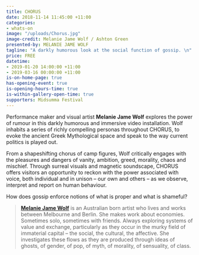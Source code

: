 ```yaml
---
title: CHORUS
date: 2018-11-14 11:45:00 +11:00
categories:
- whats-on
image: "/uploads/Chorus.jpg"
image-credit: Melanie Jame Wolf / Ashton Green
presented-by: MELANIE JAME WOLF
tagline: "A darkly humorous look at the social function of gossip. \n"
price: FREE
datetime:
- 2019-01-20 14:00:00 +11:00
- 2019-03-16 00:00:00 +11:00
is-on-home-page: true
has-opening-event: true
is-opening-hours-time: true
is-within-gallery-open-time: true
supporters: Midsumma Festival
---
```


Performance maker and visual artist **Melanie Jame Wolf** explores the power of rumour in this darkly humorous and immersive video installation. Wolf inhabits a series of richly compelling personas throughout CHORUS, to evoke the ancient Greek Mythological space and speak to the way current politics is played out. 

From a shapeshifting chorus of camp figures, Wolf critically engages with the pleasures and dangers of vanity, ambition, greed, morality, chaos and mischief. Through surreal visuals and magnetic soundscape, CHORUS offers visitors an opportunity to reckon with the power associated with voice, both individual and in unison – our own and others – as we observe, interpret and report on human behaviour.

How does gossip enforce notions of what is proper and what is shameful?


> **[Melanie Jame Wolf](https://www.savage-amusement.com/about-savage-amusement)** is an Australian born artist who lives and works between Melbourne and Berlin. She makes work about economies. Sometimes solo, sometimes with friends. Always exploring systems of value and exchange, particularly as they occur in the murky field of immaterial capital – the social, the cultural, the affective. She investigates these flows as they are produced through ideas of ghosts, of gender, of pop, of myth, of morality, of sensuality, of class.